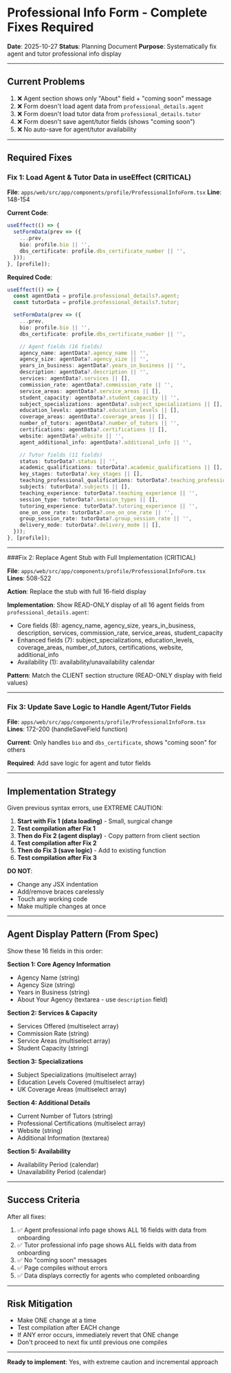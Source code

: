 # Professional Info Form - Complete Fixes Required

**Date**: 2025-10-27
**Status**: Planning Document
**Purpose**: Systematically fix agent and tutor professional info display

---

## Current Problems

1. ❌ Agent section shows only "About" field + "coming soon" message
2. ❌ Form doesn't load agent data from `professional_details.agent`
3. ❌ Form doesn't load tutor data from `professional_details.tutor`
4. ❌ Form doesn't save agent/tutor fields (shows "coming soon")
5. ❌ No auto-save for agent/tutor availability

---

## Required Fixes

### Fix 1: Load Agent & Tutor Data in useEffect (CRITICAL)

**File**: `apps/web/src/app/components/profile/ProfessionalInfoForm.tsx`
**Line**: 148-154

**Current Code**:
```typescript
useEffect(() => {
  setFormData(prev => ({
    ...prev,
    bio: profile.bio || '',
    dbs_certificate: profile.dbs_certificate_number || '',
  }));
}, [profile]);
```

**Required Code**:
```typescript
useEffect(() => {
  const agentData = profile.professional_details?.agent;
  const tutorData = profile.professional_details?.tutor;

  setFormData(prev => ({
    ...prev,
    bio: profile.bio || '',
    dbs_certificate: profile.dbs_certificate_number || '',

    // Agent fields (16 fields)
    agency_name: agentData?.agency_name || '',
    agency_size: agentData?.agency_size || '',
    years_in_business: agentData?.years_in_business || '',
    description: agentData?.description || '',
    services: agentData?.services || [],
    commission_rate: agentData?.commission_rate || '',
    service_areas: agentData?.service_areas || [],
    student_capacity: agentData?.student_capacity || '',
    subject_specializations: agentData?.subject_specializations || [],
    education_levels: agentData?.education_levels || [],
    coverage_areas: agentData?.coverage_areas || [],
    number_of_tutors: agentData?.number_of_tutors || '',
    certifications: agentData?.certifications || [],
    website: agentData?.website || '',
    agent_additional_info: agentData?.additional_info || '',

    // Tutor fields (11 fields)
    status: tutorData?.status || '',
    academic_qualifications: tutorData?.academic_qualifications || [],
    key_stages: tutorData?.key_stages || [],
    teaching_professional_qualifications: tutorData?.teaching_professional_qualifications || [],
    subjects: tutorData?.subjects || [],
    teaching_experience: tutorData?.teaching_experience || '',
    session_type: tutorData?.session_types || [],
    tutoring_experience: tutorData?.tutoring_experience || '',
    one_on_one_rate: tutorData?.one_on_one_rate || '',
    group_session_rate: tutorData?.group_session_rate || '',
    delivery_mode: tutorData?.delivery_mode || [],
  }));
}, [profile]);
```

---

###Fix 2: Replace Agent Stub with Full Implementation (CRITICAL)

**File**: `apps/web/src/app/components/profile/ProfessionalInfoForm.tsx`
**Lines**: 508-522

**Action**: Replace the stub with full 16-field display

**Implementation**: Show READ-ONLY display of all 16 agent fields from `professional_details.agent`:
- Core fields (8): agency_name, agency_size, years_in_business, description, services, commission_rate, service_areas, student_capacity
- Enhanced fields (7): subject_specializations, education_levels, coverage_areas, number_of_tutors, certifications, website, additional_info
- Availability (1): availability/unavailability calendar

**Pattern**: Match the CLIENT section structure (READ-ONLY display with field values)

---

### Fix 3: Update Save Logic to Handle Agent/Tutor Fields

**File**: `apps/web/src/app/components/profile/ProfessionalInfoForm.tsx`
**Lines**: 172-200 (handleSaveField function)

**Current**: Only handles `bio` and `dbs_certificate`, shows "coming soon" for others

**Required**: Add save logic for agent and tutor fields

---

## Implementation Strategy

Given previous syntax errors, use EXTREME CAUTION:

1. **Start with Fix 1 (data loading)** - Small, surgical change
2. **Test compilation after Fix 1**
3. **Then do Fix 2 (agent display)** - Copy pattern from client section
4. **Test compilation after Fix 2**
5. **Then do Fix 3 (save logic)** - Add to existing function
6. **Test compilation after Fix 3**

**DO NOT**:
- Change any JSX indentation
- Add/remove braces carelessly
- Touch any working code
- Make multiple changes at once

---

## Agent Display Pattern (From Spec)

Show these 16 fields in this order:

**Section 1: Core Agency Information**
- Agency Name (string)
- Agency Size (string)
- Years in Business (string)
- About Your Agency (textarea - use `description` field)

**Section 2: Services & Capacity**
- Services Offered (multiselect array)
- Commission Rate (string)
- Service Areas (multiselect array)
- Student Capacity (string)

**Section 3: Specializations**
- Subject Specializations (multiselect array)
- Education Levels Covered (multiselect array)
- UK Coverage Areas (multiselect array)

**Section 4: Additional Details**
- Current Number of Tutors (string)
- Professional Certifications (multiselect array)
- Website (string)
- Additional Information (textarea)

**Section 5: Availability**
- Availability Period (calendar)
- Unavailability Period (calendar)

---

## Success Criteria

After all fixes:

1. ✅ Agent professional info page shows ALL 16 fields with data from onboarding
2. ✅ Tutor professional info page shows ALL fields with data from onboarding
3. ✅ No "coming soon" messages
4. ✅ Page compiles without errors
5. ✅ Data displays correctly for agents who completed onboarding

---

## Risk Mitigation

- Make ONE change at a time
- Test compilation after EACH change
- If ANY error occurs, immediately revert that ONE change
- Don't proceed to next fix until previous one compiles

---

**Ready to implement**: Yes, with extreme caution and incremental approach
